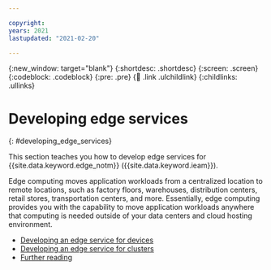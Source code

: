 ```yaml
---

copyright:
years: 2021
lastupdated: "2021-02-20"

---
```


{:new_window: target="blank"}
{:shortdesc: .shortdesc}
{:screen: .screen}
{:codeblock: .codeblock}
{:pre: .pre}
{:child: .link .ulchildlink}
{:childlinks: .ullinks}

# Developing edge services
{: #developing_edge_services}

This section teaches you how to develop edge services for {{site.data.keyword.edge_notm}} ({{site.data.keyword.ieam}}).

Edge computing moves application workloads from a centralized location to remote locations, such as factory floors, warehouses, distribution centers, retail stores, transportation centers, and more. Essentially, edge computing provides you with the capability to move application workloads anywhere that computing is needed outside of your data centers and cloud hosting environment.

* [Developing an edge service for devices](developing.md)
* [Developing an edge service for clusters](developing_clusters.md)
* [Further reading](further_reading.md)
